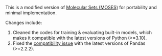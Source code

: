 This is a modified version of [Molecular Sets (MOSES)](https://github.com/molecularsets/moses) for portability and minimal implementation. 

Changes include:

1. Cleaned the codes for training & evaluating built-in models, which makes it compatible with the latest versions of Python (>=3.10).
2. Fixed the [compatibility issue](https://github.com/molecularsets/moses/pull/111) with the latest versions of Pandas (>=2.2.2).

<!-- Contributed by Daize Dong with ❤️-->